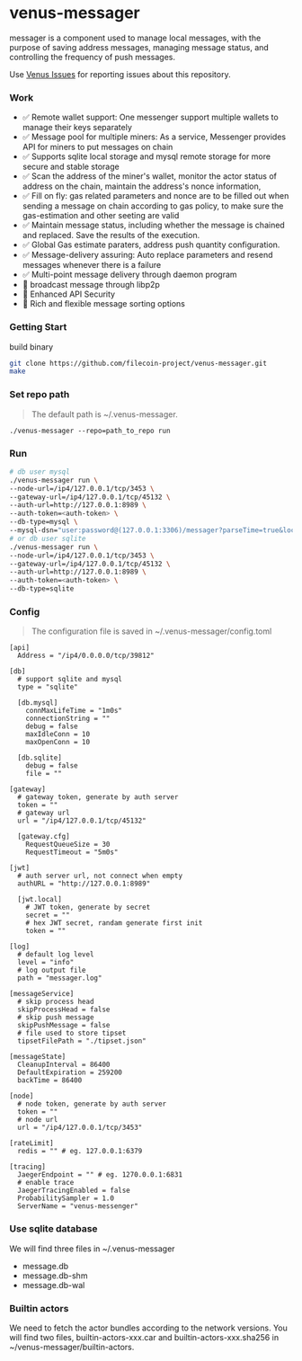 # venus-messager

messager is a component used to manage local messages, with the purpose of saving address messages, managing message status, and controlling the frequency of push messages.

Use [Venus Issues](https://github.com/filecoin-project/venus/issues) for reporting issues about this repository.

### Work

- ✅ Remote wallet support: One messenger support multiple wallets to manage their keys separately
- ✅ Message pool for multiple miners: As a service, Messenger provides API for miners to put messages on chain
- ✅ Supports sqlite local storage and mysql remote storage for more secure and stable storage
- ✅ Scan the address of the miner's wallet, monitor the actor status of address on the chain, maintain the address's nonce information,
- ✅ Fill on fly: gas related parameters and nonce are to be filled out when sending a message on chain according to gas policy, to make sure the gas-estimation and other seeting are valid
- ✅ Maintain message status, including whether the message is chained and replaced. Save the results of the execution.
- ✅ Global Gas estimate paraters, address push quantity configuration.
- ✅ Message-delivery assuring: Auto replace parameters and resend messages whenever there is a failure
- ✅ Multi-point message delivery through daemon program
- 🚧 broadcast message through libp2p
- 🔲 Enhanced API Security
- 🔲 Rich and flexible message sorting options


### Getting Start

build binary
```sh
git clone https://github.com/filecoin-project/venus-messager.git
make
```

### Set repo path

> The default path is ~/.venus-messager.
```
./venus-messager --repo=path_to_repo run 
```

### Run

```sh
# db user mysql
./venus-messager run \
--node-url=/ip4/127.0.0.1/tcp/3453 \
--gateway-url=/ip4/127.0.0.1/tcp/45132 \
--auth-url=http://127.0.0.1:8989 \
--auth-token=<auth-token> \
--db-type=mysql \
--mysql-dsn="user:password@(127.0.0.1:3306)/messager?parseTime=true&loc=Local"
# or db user sqlite
./venus-messager run \
--node-url=/ip4/127.0.0.1/tcp/3453 \
--gateway-url=/ip4/127.0.0.1/tcp/45132 \
--auth-url=http://127.0.0.1:8989 \
--auth-token=<auth-token> \
--db-type=sqlite
```

### Config

> The configuration file is saved in ~/.venus-messager/config.toml

```
[api]
  Address = "/ip4/0.0.0.0/tcp/39812"

[db]
  # support sqlite and mysql
  type = "sqlite"

  [db.mysql]
    connMaxLifeTime = "1m0s"
    connectionString = ""
    debug = false
    maxIdleConn = 10
    maxOpenConn = 10

  [db.sqlite]
    debug = false
    file = ""

[gateway]
  # gateway token, generate by auth server
  token = ""
  # gateway url
  url = "/ip4/127.0.0.1/tcp/45132"

  [gateway.cfg]
    RequestQueueSize = 30
    RequestTimeout = "5m0s"

[jwt]
  # auth server url, not connect when empty
  authURL = "http://127.0.0.1:8989"

  [jwt.local]
    # JWT token, generate by secret
    secret = ""
    # hex JWT secret, randam generate first init
    token = ""

[log]
  # default log level
  level = "info"
  # log output file
  path = "messager.log"

[messageService]
  # skip process head
  skipProcessHead = false
  # skip push message
  skipPushMessage = false
  # file used to store tipset
  tipsetFilePath = "./tipset.json"

[messageState]
  CleanupInterval = 86400
  DefaultExpiration = 259200
  backTime = 86400

[node]
  # node token, generate by auth server
  token = ""
  # node url
  url = "/ip4/127.0.0.1/tcp/3453"

[rateLimit]
  redis = "" # eg. 127.0.0.1:6379

[tracing]
  JaegerEndpoint = "" # eg. 1270.0.0.1:6831
  # enable trace
  JaegerTracingEnabled = false
  ProbabilitySampler = 1.0
  ServerName = "venus-messenger"
```

### Use sqlite database

We will find three files in ~/.venus-messager

* message.db
* message.db-shm
* message.db-wal

### Builtin actors

We need to fetch the actor bundles according to the network versions. You will find two files, builtin-actors-xxx.car and builtin-actors-xxx.sha256 in ~/venus-messager/builtin-actors.
